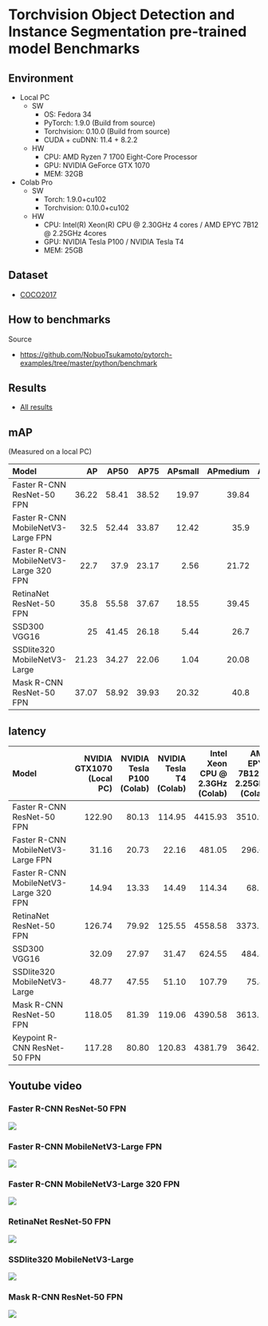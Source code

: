 # Torchvision Object Detection and Instance Segmentation pre-trained model Benchmarks

## Environment

- Local PC
    - SW
        - OS: Fedora 34
        - PyTorch: 1.9.0 (Build from source)
        - Torchvision: 0.10.0 (Build from source)
        - CUDA + cuDNN: 11.4 + 8.2.2
    - HW
        - CPU: AMD Ryzen 7 1700 Eight-Core Processor
        - GPU: NVIDIA GeForce GTX 1070
        - MEM: 32GB
- Colab Pro
    - SW
        - Torch: 1.9.0+cu102
        - Torchvision:  0.10.0+cu102
    - HW
        - CPU: Intel(R) Xeon(R) CPU @ 2.30GHz 4 cores / AMD EPYC 7B12 @ 2.25GHz 4cores
        - GPU: NVIDIA Tesla P100 / NVIDIA Tesla T4
        - MEM: 25GB

## Dataset
- [COCO2017](https://cocodataset.org/#home) 

## How to benchmarks
Source
- https://github.com/NobuoTsukamoto/pytorch-examples/tree/master/python/benchmark

## Results
- [All results](./results)

## mAP

(Measured on a local PC)

| Model                                  |    AP |   AP50 |   AP75 |   APsmall |   APmedium |   APlarge |   ARmax=1 |   ARmax=10 |   ARmax=100 |   ARsmall |   ARmidium |   ARlarge |
|:---------------------------------------|------:|-------:|-------:|----------:|-----------:|----------:|----------:|-----------:|------------:|----------:|-----------:|----------:|
| Faster R-CNN ResNet-50 FPN             | 36.22 |  58.41 |  38.52 |     19.97 |      39.84 |     48.1  |     30.29 |      47.58 |       49.89 |     30.13 |      53.87 |     64.84 |
| Faster R-CNN MobileNetV3-Large FPN     | 32.5  |  52.44 |  33.87 |     12.42 |      35.9  |     50.13 |     28.46 |      42.33 |       44.1  |     19.17 |      49.46 |     64.78 |
| Faster R-CNN MobileNetV3-Large 320 FPN | 22.7  |  37.9  |  23.17 |      2.56 |      21.72 |     44.19 |     21.5  |      28.96 |       29.32 |      3.68 |      29.53 |     56.87 |
| RetinaNet ResNet-50 FPN                | 35.8  |  55.58 |  37.67 |     18.55 |      39.45 |     48.8  |     30.99 |      49.27 |       53.14 |     32.74 |      57.59 |     69.38 |
| SSD300 VGG16                           | 25    |  41.45 |  26.18 |      5.44 |      26.7  |     43.4  |     23.78 |      34.26 |       36.33 |      8.68 |      40.42 |     60.12 |
| SSDlite320 MobileNetV3-Large           | 21.23 |  34.27 |  22.06 |      1.04 |      20.08 |     44.27 |     20.79 |      30.6  |       33.31 |      4.21 |      34.31 |     64.16 |
| Mask R-CNN ResNet-50 FPN               | 37.07 |  58.92 |  39.93 |     20.32 |      40.8  |     49.26 |     31    |      48.63 |       50.96 |     30.8  |      55.12 |     66.53 |

## latency

| Model                                  | NVIDIA GTX1070 (Local PC) | NVIDIA Tesla P100 (Colab) | NVIDIA Tesla T4 (Colab) | Intel Xeon CPU @ 2.3GHz (Colab) | AMD EPYC 7B12 @ 2.25GHz (Colab) |
|:---------------------------------------|--------------------------:|--------------------------:|------------------------:|--------------------------------:|--------------------------------:|
| Faster R-CNN ResNet-50 FPN             |                    122.90 |                     80.13 |                  114.95 |                         4415.93 |                         3510.95 |
| Faster R-CNN MobileNetV3-Large FPN     |                     31.16 |                     20.73 |                   22.16 |                          481.05 |                          296.66 |
| Faster R-CNN MobileNetV3-Large 320 FPN |                     14.94 |                     13.33 |                   14.49 |                          114.34 |                           68.21 |           
| RetinaNet ResNet-50 FPN                |                    126.74 |                     79.92 |                  125.55 |                         4558.58 |                         3373.16 |
| SSD300 VGG16                           |                     32.09 |                     27.97 |                   31.47 |                          624.55 |                          484.80 |
| SSDlite320 MobileNetV3-Large           |                     48.77 |                     47.55 |                   51.10 |                          107.79 |                           75.45 |
| Mask R-CNN ResNet-50 FPN               |                    118.05 |                     81.39 |                  119.06 |                         4390.58 |                         3613.13 |
| Keypoint R-CNN ResNet-50 FPN           |                    117.28 |                     80.80 |                  120.83 |                         4381.79 |                         3642.74 |


## Youtube video

### Faster R-CNN ResNet-50 FPN
[![](https://img.youtube.com/vi/25eX30Jo27c/0.jpg)](https://www.youtube.com/watch?v=25eX30Jo27c)

### Faster R-CNN MobileNetV3-Large FPN
[![](https://img.youtube.com/vi/Q1qFtAdLMYA/0.jpg)](https://www.youtube.com/watch?v=Q1qFtAdLMYA)
    
### Faster R-CNN MobileNetV3-Large 320 FPN
[![](https://img.youtube.com/vi/EHljbZQqnXI/0.jpg)](https://www.youtube.com/watch?v=EHljbZQqnXI)

### RetinaNet ResNet-50 FPN
[![](https://img.youtube.com/vi/1TrPFCAUTa8/0.jpg)](https://www.youtube.com/watch?v=1TrPFCAUTa8)

### SSDlite320 MobileNetV3-Large
[![](https://img.youtube.com/vi/K0bYTvZ0Vs4/0.jpg)](https://www.youtube.com/watch?v=K0bYTvZ0Vs4)

### Mask R-CNN ResNet-50 FPN
[![](https://img.youtube.com/vi/c328VyIgwnQ/0.jpg)](https://www.youtube.com/watch?v=c328VyIgwnQ)